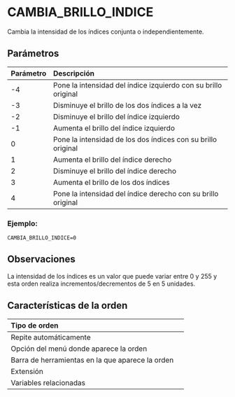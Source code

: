 # CAMBIA\_BRILLO\_INDICE

Cambia la intensidad de los índices conjunta o independientemente.

## Parámetros

| Parámetro | Descripción |
| :--- | :--- |
| -4 | Pone la intensidad del índice izquierdo con su brillo original |
| -3 | Disminuye el brillo de los dos índices a la vez |
| -2 | Disminuye el brillo del índice izquierdo |
| -1 | Aumenta el brillo del índice izquierdo |
| 0 | Pone la intensidad de los dos índices con su brillo original |
| 1 | Aumenta el brillo del índice derecho |
| 2 | Disminuye el brillo del índice derecho |
| 3 | Aumenta el brillo de los dos índices |
| 4 | Pone la intensidad del índice derecho con su brillo original |

### Ejemplo:

`CAMBIA_BRILLO_INDICE=0`

## Observaciones

La intensidad de los índices es un valor que puede variar entre 0 y 255 y esta orden realiza incrementos/decrementos de 5 en 5 unidades.

## Características de la orden

| Tipo de orden |  |
| :--- | :--- |
| Repite automáticamente |  |
| Opción del menú donde aparece la orden |  |
| Barra de herramientas en la que aparece la orden |  |
| Extensión |  |
| Variables relacionadas |  |

